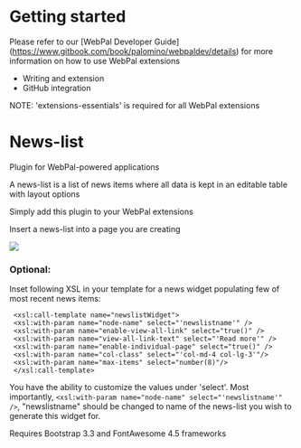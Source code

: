 Getting started
===============

Please refer to our \[WebPal Developer Guide\](https://www.gitbook.com/book/palomino/webpaldev/details) for more information on how to use WebPal extensions

- Writing and extension
- GitHub integration

NOTE: 'extensions-essentials' is required for all WebPal extensions

News-list
=========

Plugin for WebPal-powered applications

A news-list is a list of news items where all data is kept in an editable table with layout options

Simply add this plugin to your WebPal extensions

Insert a news-list into a page you are creating

 ![](#)

### Optional:

Inset following XSL in your template for a news widget populating few of most recent news items:

```   
 <xsl:call-template name="newslistWidget">  
 <xsl:with-param name="node-name" select="'newslistname'" />  
 <xsl:with-param name="enable-view-all-link" select="true()" />  
 <xsl:with-param name="view-all-link-text" select="'Read more'" />  
 <xsl:with-param name="enable-individual-page" select="true()" />  
 <xsl:with-param name="col-class" select="'col-md-4 col-lg-3'"/>  
 <xsl:with-param name="max-items" select="number(8)"/>  
 </xsl:call-template>  
```

You have the ability to customize the values under 'select'. Most importantly, `<xsl:with-param name="node-name" select="'newslistname'" />`, "newslistname" should be changed to name of the news-list you wish to generate this widget for.

Requires Bootstrap 3.3 and FontAwesome 4.5 frameworks